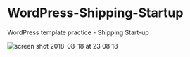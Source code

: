 # WordPress-Shipping-Startup
WordPress template practice - Shipping Start-up

![screen shot 2018-08-18 at 23 08 18](https://user-images.githubusercontent.com/16766170/44303570-c0edad80-a33b-11e8-996f-4c0c03be86ad.png)

